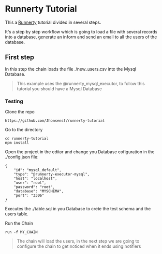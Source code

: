 # Runnerty Tutorial

This a [Runnerty](https://github.com/runnerty/runnerty) tutorial divided in several steps.

It's a step by step workflow which is going to load a file with several records into a database, generate an inform and send an email to all the users of the database.


## First step

In this step the chain loads the file ./new_users.csv into the Mysql Database.

> This example uses the @runnerty_mysql_executor, to follow this tutorial you should have a Mysql Database


### Testing

Clone the repo
```
https://github.com/Jhonsensf/runnerty-tutorial
```

Go to the directory  
```
cd runnerty-tutorial
npm install
```

Open the project in the editor and change you Database cofiguration in the ./config.json file:

```
{
	"id": "mysql_default",
	"type": "@runnerty-executor-mysql",
	"host": "localhost",
	"user": "root",
	"password": "root",
	"database": "MYSCHEMA",
	"port": "3306"
}
```
Executes the ./table.sql in you Database to crete the test schema and the users table.

Run the Chain
```
run -f MY_CHAIN
```

> The chain will load the users, in the next step we are going to configure the chain to get noticed when it ends using notifiers